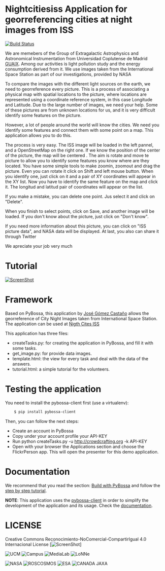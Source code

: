 Nightcitiesiss Application for georreferencing cities at night images from ISS
==============================================================================

[![Build Status](https://travis-ci.org/jgcasta/nightcitiesiss.svg?branch=master)](https://travis-ci.org/jgcasta/nightcitiesiss)

We are memebers of the  Group of Extragalactic Astrophysics and Astronomical Instrumentation from Universidad Coplutense de Madrid [GUAIX](http://guaix.fis.ucm.es). Among our activities is light pollution study and the energy consumption derived from it. We use images taken from the International Space Station as part of our investigations, provided by NASA

To compare the images with the different light sources on the earth, we need to georreference every picture. This is a process of associating a physical map with spatial locations to the picture, where locations are represented using a coordinate reference system, in this case Longitude and Latitude. Due to the large number of images, we need your help. Some of these pictures are from unknown locations for us, and it is very difficult identify some features on the picture.

However, a lot of people around the world will know the cities. We need you identify some features and connect them with some point on a map. This application allows you to do this.

The process is very easy. The ISS image will be loaded in the left pannel, and a OpenStreetMap on the right one. If we know the position of the center of the picture, the map will be centered . The aim is rotate and move te picture to allow you to identify some features you know where are they located. You have some simple tools to make zoomin, zoomout and drag the picture. Even you can rotate it click on Shift and left mouse button. When you identify one, just click on it and a pair of XY coordinates will appear in the XY list. Now you have to identify the same feature on the map and click it. The longitud and latitud pair of coordinates will appear on the list.

If you make a mistake, you can delete one point. Jus select it and click on "Delete".

When you finish to select points, click on Save, and another image will be loaded. If you don't know about the picture, just click on "Don't know".

If you need more information about this picture, you can click on "ISS picture data", and NASA data will be displayed. At last, you also can share it through Twitter

We apreciate your job very much

Tutorial
========

[![ScreenShot](http://i.imgur.com/zdHPu0a.png)](http://www.youtube.com/embed/z3p1jbqpXrY)


Framework
=========

Based on PyBossa, this application by [José Gómez Castaño](http://guaix.fis.ucm.es/DarkSkies) allows the georreference of City Night Images taken from International Space Station. The application can be used at [Nigth Cites ISS](http://crowdcrafting.org/app/nightcitiesiss)

This application has three files:

*  createTasks.py: for creating the application in PyBossa, and fill it with some tasks.
*  get_image.py: for provide data images.
*  template.html: the view for every task and deal with the data of the answers.
*  tutorial.html: a simple tutorial for the volunteers.


Testing the application
=======================

You need to install the pybossa-client first (use a virtualenv):

```bash
    $ pip install pybossa-client
```
Then, you can follow the next steps:

*  Create an account in PyBossa
*  Copy under your account profile your API-KEY
*  Run python createTasks.py -u http://crowdcrafting.org -k API-KEY
*  Open with your browser the Applications section and choose the FlickrPerson app. This will open the presenter for this demo application.

Documentation
=============

We recommend that you read the section: [Build with PyBossa](http://docs.pybossa.com/en/latest/build_with_pybossa.html) and follow the [step by step tutorial](http://docs.pybossa.com/en/latest/user/tutorial.html).

**NOTE**: This application uses the [pybossa-client](https://pypi.python.org/pypi/pybossa-client) in order to simplify the development of the application and its usage. Check the [documentation](http://pythonhosted.org/pybossa-client/).


LICENSE
=======

Creative Commons Reconocimiento-NoComercial-CompartirIgual 4.0 Internacional License
[![ScreenShot](http://i.creativecommons.org/l/by-nc-sa/4.0/88x31.png)]

![UCM](https://raw.githubusercontent.com/jgcasta/nightcitiesiss/master/img/LogoUCM.jpg) ![Campus](https://raw.githubusercontent.com/jgcasta/nightcitiesiss/master/img/campuslogo.gif) ![MediaLab](http://medialab-prado.es/static/img/logo_mlp_web_rgb.png) ![LoNNe](http://www.cost-lonne.eu/wp-content/themes/Puschnig/images/logo.gif)



![NASA](https://raw.githubusercontent.com/jgcasta/nightcitiesiss/master/img/nasalogo.jpg) ![ROSCOSMOS](https://raw.githubusercontent.com/jgcasta/nightcitiesiss/master/img/roscosmos.jpg) ![ESA](https://raw.githubusercontent.com/jgcasta/nightcitiesiss/master/img/esa.jpg) ![CANADA](https://raw.githubusercontent.com/jgcasta/nightcitiesiss/master/img/canada.jpg) JAXA

